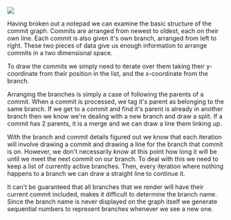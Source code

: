 ![](https://atech.blog/attachment/9ce149a0-10ba-4e29-9153-4c12741cfbb4/pWymrY1.png)

Having broken out a notepad we can examine the basic structure of the commit graph. Commits are arranged from newest to oldest, each on their own line. Each commit is also given it's own branch, arranged from left to right. These two pieces of data give us enough information to arrange commits in a two dimensional space.

To draw the commits we simply need to iterate over them taking their y-coordinate from their position in the list, and the x-coordinate from the branch.

Arranging the branches is simply a case of following the parents of a commit. When a commit is processed, we tag it's parent as belonging to the same branch. If we get to a commit and find it's parent is already in another branch then we know we're dealing with a new branch and draw a split. If a commit has 2 parents, it is a merge and we can draw a line them linking up.

With the branch and commit details figured out we know that each iteration will involve drawing a commit and drawing a line for the branch that commit is on. However, we don't necessarily know at this point how long it will be until we meet the next commit on our branch. To deal with this we need to keep a list of currently active branches. Then, every iteration where nothing happens to a branch we can draw a straight line to continue it.

It can't be guaranteed that all branches that we render will have their current commit included, makes it difficult to determine the branch name. Since the branch name is never displayed on the graph itself we generate sequential numbers to represent branches whenever we see a new one.
